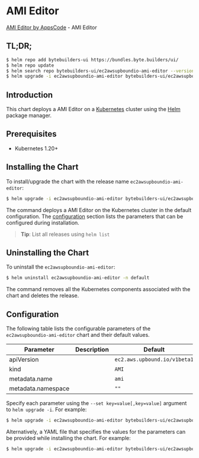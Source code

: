 # AMI Editor

[AMI Editor by AppsCode](https://byte.builders) - AMI Editor

## TL;DR;

```bash
$ helm repo add bytebuilders-ui https://bundles.byte.builders/ui/
$ helm repo update
$ helm search repo bytebuilders-ui/ec2awsupboundio-ami-editor --version=v0.4.18
$ helm upgrade -i ec2awsupboundio-ami-editor bytebuilders-ui/ec2awsupboundio-ami-editor -n default --create-namespace --version=v0.4.18
```

## Introduction

This chart deploys a AMI Editor on a [Kubernetes](http://kubernetes.io) cluster using the [Helm](https://helm.sh) package manager.

## Prerequisites

- Kubernetes 1.20+

## Installing the Chart

To install/upgrade the chart with the release name `ec2awsupboundio-ami-editor`:

```bash
$ helm upgrade -i ec2awsupboundio-ami-editor bytebuilders-ui/ec2awsupboundio-ami-editor -n default --create-namespace --version=v0.4.18
```

The command deploys a AMI Editor on the Kubernetes cluster in the default configuration. The [configuration](#configuration) section lists the parameters that can be configured during installation.

> **Tip**: List all releases using `helm list`

## Uninstalling the Chart

To uninstall the `ec2awsupboundio-ami-editor`:

```bash
$ helm uninstall ec2awsupboundio-ami-editor -n default
```

The command removes all the Kubernetes components associated with the chart and deletes the release.

## Configuration

The following table lists the configurable parameters of the `ec2awsupboundio-ami-editor` chart and their default values.

|     Parameter      | Description |                 Default                 |
|--------------------|-------------|-----------------------------------------|
| apiVersion         |             | <code>ec2.aws.upbound.io/v1beta1</code> |
| kind               |             | <code>AMI</code>                        |
| metadata.name      |             | <code>ami</code>                        |
| metadata.namespace |             | <code>""</code>                         |


Specify each parameter using the `--set key=value[,key=value]` argument to `helm upgrade -i`. For example:

```bash
$ helm upgrade -i ec2awsupboundio-ami-editor bytebuilders-ui/ec2awsupboundio-ami-editor -n default --create-namespace --version=v0.4.18 --set apiVersion=ec2.aws.upbound.io/v1beta1
```

Alternatively, a YAML file that specifies the values for the parameters can be provided while
installing the chart. For example:

```bash
$ helm upgrade -i ec2awsupboundio-ami-editor bytebuilders-ui/ec2awsupboundio-ami-editor -n default --create-namespace --version=v0.4.18 --values values.yaml
```
